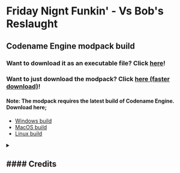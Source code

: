 # Friday Nignt Funkin' - Vs Bob's Reslaught
## Codename Engine modpack build

### Want to download it as an executable file? Click [here](https://gamebanana.com/wips/83136)!

### Want to just download the modpack? Click [here (faster download)](https://github.com/CaringVoid/Bob-Rizzlaught/archive/refs/heads/main.zip)!
#### Note: The modpack requires the latest build of **Codename Engine**. Download here;
- [Windows build](https://nightly.link/FNF-CNE-Devs/CodenameEngine/workflows/windows/main/Codename%20Engine.zip)
- [MacOS build](https://nightly.link/FNF-CNE-Devs/CodenameEngine/workflows/macos/main/Codename%20Engine.zip)
- [Linux build](https://nightly.link/FNF-CNE-Devs/CodenameEngine/workflows/linux/main/Codename%20Engine.zip)

<details>
  <summary><h2> #### Credits</h2></summary>
#### Director(s):
- [BoruIDK](https://twitter.com/BoruIDK)
- MonoBW
#### Programmers:
- [Care](https://twitter.com/CaringVoid)
- [JustJasonLol](https://twitter.com/JustJasonLol_)
- X10V
#### Artists:
#### Composers:
#### Charters:
#### Playtesters:
#### Special Thanks:
- Phlox
- Wildythomas
- Codename Engine Developers
</details>
